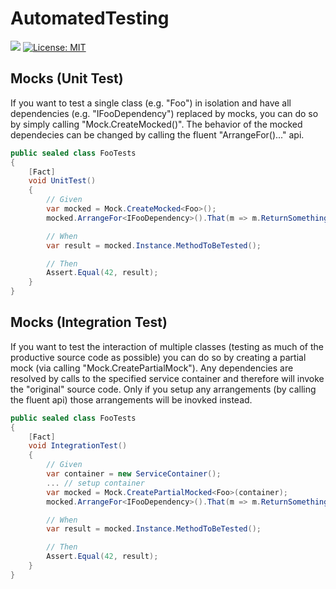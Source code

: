 # AutomatedTesting
![](https://github.com/git-custom-code/AutomatedTesting/workflows/Build/badge.svg)
[![License: MIT](https://img.shields.io/badge/License-MIT-yellow.svg)](https://opensource.org/licenses/MIT)

## Mocks (Unit Test)
If you want to test a single class (e.g. "Foo") in isolation and have all dependencies (e.g. "IFooDependency") replaced by mocks, you can do so by simply calling "Mock.CreateMocked<ClassToTest>()". The behavior of the mocked dependecies can be changed by calling the fluent "ArrangeFor<MockedDependency>()..." api.
  
```csharp
public sealed class FooTests
{
    [Fact]
    void UnitTest()
    {
        // Given
        var mocked = Mock.CreateMocked<Foo>();
        mocked.ArrangeFor<IFooDependency>().That(m => m.ReturnSomething()).Returns(42);

        // When
        var result = mocked.Instance.MethodToBeTested();

        // Then
        Assert.Equal(42, result);
    }
}
```

## Mocks (Integration Test)
If you want to test the interaction of multiple classes (testing as much of the productive source code as possible) you can do so by creating a partial mock (via calling "Mock.CreatePartialMock<ClassToTest>"). Any dependencies are resolved by calls to the specified service container and therefore will invoke the "original" source code. Only if you setup any arrangements (by calling the fluent api) those arrangements will be inovked instead.

```csharp
public sealed class FooTests
{
    [Fact]
    void IntegrationTest()
    {
        // Given
        var container = new ServiceContainer();
        ... // setup container
        var mocked = Mock.CreatePartialMocked<Foo>(container);
        mocked.ArrangeFor<IFooDependency>().That(m => m.ReturnSomething()).Returns(42);

        // When
        var result = mocked.Instance.MethodToBeTested();

        // Then
        Assert.Equal(42, result);
    }
}
```
